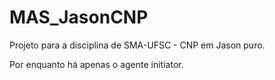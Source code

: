 # MAS_JasonCNP
Projeto para a disciplina de SMA-UFSC - CNP em Jason puro. 

Por enquanto há apenas o agente initiator.
